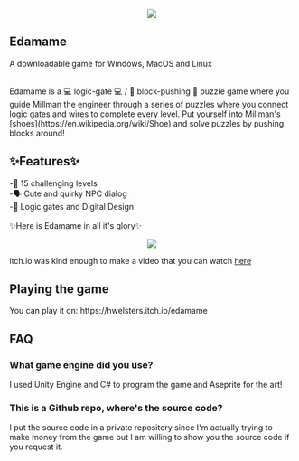<p align="center">
  <img src="https://user-images.githubusercontent.com/84760072/187539218-643eefdb-2d03-4d19-a549-6b4a005c5f82.png"/>
</p>

<h2>Edamame</h2>
  <p>A downloadable game for Windows, MacOS and Linux </p> 
  <br/>
Edamame is a 💻 logic-gate 💻 / 🧦 block-pushing 🧦 puzzle game where you guide Millman the engineer through a series of puzzles where you connect logic gates and wires to complete every level. Put yourself into Millman's [shoes](https://en.wikipedia.org/wiki/Shoe) and solve puzzles by pushing blocks around!
  
<h2>✨Features✨</h2>
-🥦 15 challenging levels  <br/>
-🗣️ Cute and quirky NPC dialog  <br/>
-🍟 Logic gates and Digital Design  <br/>
<br/>
✨Here is Edamame in all it's glory✨
<p align="center">
  <img src="https://img.itch.zone/aW1nLzc5MDQ1MjMucG5n/original/7Y4ZBE.png"/>
</p>
  
itch.io was kind enough to make a video that you can watch [here](https://www.youtube.com/watch?v=6dCfxoYuqq8)

<h2>Playing the game</h2>
You can play it on: https://hwelsters.itch.io/edamame

<h2>FAQ</h2>
<h3>What game engine did you use?</h3>
I used Unity Engine and C# to program the game and Aseprite for the art!
<h3>This is a Github repo, where's the source code?</h3>
I put the source code in a private repository since I'm actually trying to make money from the game but I am willing to show you the source code if you request it.
